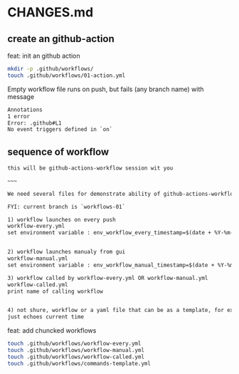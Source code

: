 # CHANGES.md

## create an github-action

feat: init an github action

```bash
mkdir -p .github/workflows/
touch .github/workflows/01-action.yml
```

Empty workflow file runs on push, but fails (any branch name) with message

```txt
Annotations
1 error
Error: .github#L1
No event triggers defined in `on`
```

## sequence of workflow

```txt
this will be github-actions-workflow session wit you

~~~

We need several files for demonstrate ability of github-actions-workflow (GHAW)

FYI: current branch is `workflows-01`

1) workflow launches on every push
workflow-every.yml
set environment variable : env_workflow_every_timestamp=$(date + %Y-%m-%d--%H-%M-%S--%N)


2) workflow launches manualy from gui
workflow-manual.yml
set environment variable : env_workflow_manual_timestamp=$(date + %Y-%m-%d--%H-%M-%S--%N)

3) workflow called by workflow-every.yml OR workflow-manual.yml
workflow-called.yml
print name of calling workflow


4) not shure, workflow or a yaml file that can be as a template, for executing reusable commands. It can be a part to be included in some workflow, for example 1 and 2 .
just echoes current time

```

feat: add chuncked workflows

```bash
touch .github/workflows/workflow-every.yml
touch .github/workflows/workflow-manual.yml
touch .github/workflows/workflow-called.yml
touch .github/workflows/commands-template.yml


```